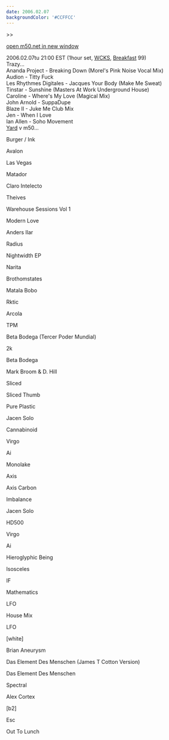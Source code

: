 ```yaml
---
date: 2006.02.07
backgroundColor: '#CCFFCC'
---
```


\>>

[open m50.net in new window](http://m50.net/)

2006.02.07tu 21:00 EST (1hour set, [WCKS](http://www.wcks.org/), [Breakfast](http://breakfast.wcks.org/) 99)  
Trazy...  
Ananda Project - Breaking Down (Morel's Pink Noise Vocal Mix)  
Audion - Titty Fuck  
Les Rhythmes Digitales - Jacques Your Body (Make Me Sweat)  
Tinstar - Sunshine (Masters At Work Underground House)  
Caroline - Where's My Love (Magical Mix)  
John Arnold - SuppaDupe  
Blaze II - Juke Me Club Mix  
Jen - When I Love  
Ian Allen - Soho Movement  
[Yard](http://yard.tandjrec.com/) v m50...  

Burger / Ink

Avalon

Las Vegas

Matador

Claro Intelecto

Theives

Warehouse Sessions Vol 1

Modern Love

Anders Ilar

Radius

Nightwidth EP

Narita

Brothomstates

Matala Bobo

Rktic

Arcola

TPM

Beta Bodega (Tercer Poder Mundial)

2k

Beta Bodega

Mark Broom & D. Hill

Sliced

Sliced Thumb

Pure Plastic

Jacen Solo

Cannabinoid

Virgo

Ai

Monolake

Axis

Axis Carbon

Imbalance

Jacen Solo

HD500

Virgo

Ai

Hieroglyphic Being

Isosceles

IF

Mathematics

LFO

House Mix

LFO

\[white\]

Brian Aneurysm

Das Element Des Menschen (James T Cotton Version)

Das Element Des Menschen

Spectral

Alex Cortex

\[b2\]

Esc

Out To Lunch